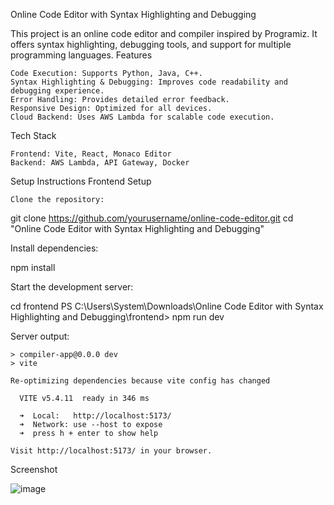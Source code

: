 Online Code Editor with Syntax Highlighting and Debugging

This project is an online code editor and compiler inspired by Programiz. It offers syntax highlighting, debugging tools, and support for multiple programming languages.
Features

    Code Execution: Supports Python, Java, C++.
    Syntax Highlighting & Debugging: Improves code readability and debugging experience.
    Error Handling: Provides detailed error feedback.
    Responsive Design: Optimized for all devices.
    Cloud Backend: Uses AWS Lambda for scalable code execution.

Tech Stack

    Frontend: Vite, React, Monaco Editor
    Backend: AWS Lambda, API Gateway, Docker

Setup Instructions
Frontend Setup

    Clone the repository:

git clone https://github.com/yourusername/online-code-editor.git
cd "Online Code Editor with Syntax Highlighting and Debugging"

Install dependencies:

npm install

Start the development server:

cd frontend
PS C:\Users\System\Downloads\Online Code Editor with Syntax Highlighting and Debugging\frontend> npm run dev

Server output:

    > compiler-app@0.0.0 dev  
    > vite  

    Re-optimizing dependencies because vite config has changed  

      VITE v5.4.11  ready in 346 ms  

      ➜  Local:   http://localhost:5173/  
      ➜  Network: use --host to expose  
      ➜  press h + enter to show help  

    Visit http://localhost:5173/ in your browser.



Screenshot

![image](https://github.com/user-attachments/assets/41baf720-b83e-4fcc-b009-9c26095c93b3)


